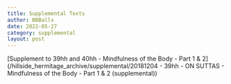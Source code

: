 ```yaml
---
title: Supplemental Texts
author: BBBalls
date: 2022-05-27
category: supplemental
layout: post
---
```


[Supplement to 39hh and 40hh - Mindfulness of the Body - Part 1 & 2](/hillside_hermitage_archive/supplemental/20181204 - 39hh - ON SUTTAS - Mindfulness of the Body - Part 1 & 2 (supplemental))
